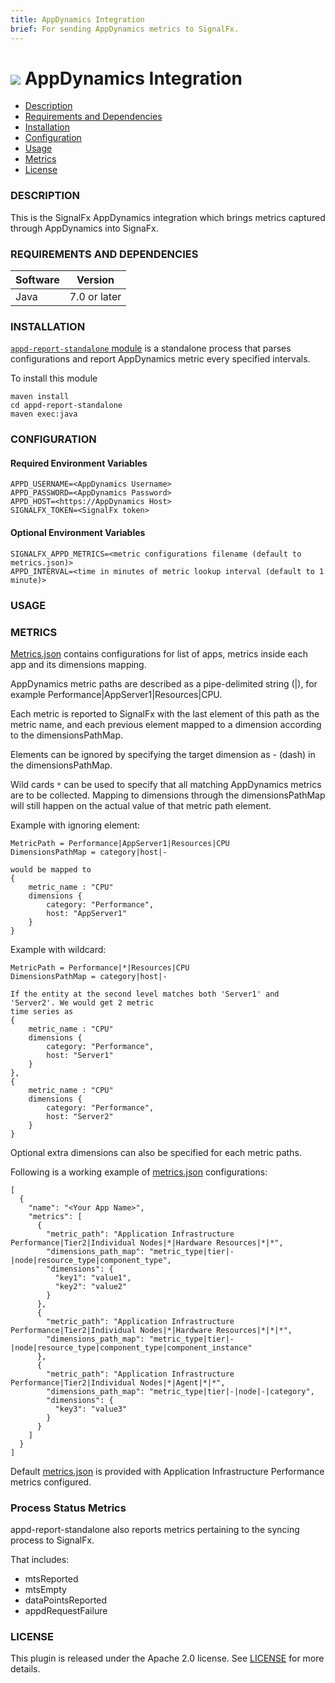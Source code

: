 ```yaml
---
title: AppDynamics Integration
brief: For sending AppDynamics metrics to SignalFx.
---
```


# ![](https://github.com/signalfx/Integrations/blob/master/appdynamics/img/integrations_appdynamics.png) AppDynamics Integration   

- [Description](#description)
- [Requirements and Dependencies](#requirements-and-dependencies)
- [Installation](#installation)
- [Configuration](#configuration)
- [Usage](#usage)
- [Metrics](#metrics)
- [License](#license)

### DESCRIPTION

This is the SignalFx AppDynamics integration which brings metrics captured through AppDynamics into SignaFx.

### REQUIREMENTS AND DEPENDENCIES

| Software  | Version        |
|-----------|----------------|
| Java  |  7.0 or later  |


### INSTALLATION

[`appd-report-standalone` module](https://github.com/signalfx/appd-integration/tree/master/appd-report-standalone) is a standalone process that parses configurations and report
AppDynamics metric every specified intervals.

To install this module
```
maven install
cd appd-report-standalone
maven exec:java
```
### CONFIGURATION

#### Required Environment Variables

```
APPD_USERNAME=<AppDynamics Username>
APPD_PASSWORD=<AppDynamics Password>
APPD_HOST=<https://AppDynamics Host>
SIGNALFX_TOKEN=<SignalFx token>
```

#### Optional Environment Variables

```
SIGNALFX_APPD_METRICS=<metric configurations filename (default to metrics.json)>
APPD_INTERVAL=<time in minutes of metric lookup interval (default to 1 minute)>
```

### USAGE

### METRICS

[Metrics.json](https://github.com/signalfx/appd-integration/blob/master/appd-report-standalone/metrics.json) contains configurations for list of apps, metrics inside each app and
its dimensions mapping.

AppDynamics metric paths are described as a pipe-delimited string (|),
for example Performance|AppServer1|Resources|CPU.

Each metric is reported to SignalFx with the last element of this path as the metric name,
and each previous element mapped to a dimension according to the dimensionsPathMap.

Elements can be ignored by specifying the target dimension as - (dash) in the dimensionsPathMap.

Wild cards `*` can be used to specify that all matching AppDynamics metrics are
to be collected. Mapping to dimensions through the dimensionsPathMap will still happen on
the actual value of that metric path element.

Example with ignoring element:

```
MetricPath = Performance|AppServer1|Resources|CPU
DimensionsPathMap = category|host|-

would be mapped to
{
    metric_name : "CPU"
    dimensions {
        category: "Performance",
        host: "AppServer1"
    }
}
```

Example with wildcard:

```
MetricPath = Performance|*|Resources|CPU
DimensionsPathMap = category|host|-

If the entity at the second level matches both 'Server1' and 'Server2'. We would get 2 metric
time series as
{
    metric_name : "CPU"
    dimensions {
        category: "Performance",
        host: "Server1"
    }
},
{
    metric_name : "CPU"
    dimensions {
        category: "Performance",
        host: "Server2"
    }
}
```

Optional extra dimensions can also be specified for each metric paths.

Following is a working example of [metrics.json](https://github.com/signalfx/appd-integration/blob/master/appd-report-standalone/metrics.json) configurations:

```
[
  {
    "name": "<Your App Name>",
    "metrics": [
      {
        "metric_path": "Application Infrastructure Performance|Tier2|Individual Nodes|*|Hardware Resources|*|*",
        "dimensions_path_map": "metric_type|tier|-|node|resource_type|component_type",
        "dimensions": {
          "key1": "value1",
          "key2": "value2"
        }
      },
      {
        "metric_path": "Application Infrastructure Performance|Tier2|Individual Nodes|*|Hardware Resources|*|*|*",
        "dimensions_path_map": "metric_type|tier|-|node|resource_type|component_type|component_instance"
      },
      {
        "metric_path": "Application Infrastructure Performance|Tier2|Individual Nodes|*|Agent|*|*",
        "dimensions_path_map": "metric_type|tier|-|node|-|category",
        "dimensions": {
          "key3": "value3"
        }
      }
    ]
  }
]
```

Default [metrics.json](https://github.com/signalfx/appd-integration/blob/master/appd-report-standalone/metrics.json) is provided with Application Infrastructure Performance metrics configured.


### Process Status Metrics

appd-report-standalone also reports metrics pertaining to the syncing process to SignalFx.

That includes:
- mtsReported
- mtsEmpty
- dataPointsReported
- appdRequestFailure


### LICENSE

This plugin is released under the Apache 2.0 license. See [LICENSE](https://github.com/signalfx/appd-integration/blob/master/LICENSE) for more details.
